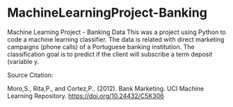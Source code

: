 # MachineLearningProject-Banking
Machine Learning Project - Banking Data
This was a project using Python to code a machine learning classifier. The data is related with direct marketing campaigns (phone calls) of a Portuguese banking institution. The classification goal is to predict if the client will subscribe a term deposit (variable y.

Source Citation:

Moro,S., Rita,P., and Cortez,P.. (2012). 
Bank Marketing. 
UCI Machine Learning Repository. 
https://doi.org/10.24432/C5K306
